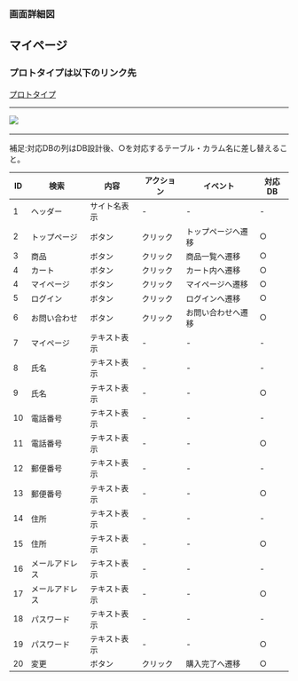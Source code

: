 ### 画面詳細図
## マイページ
### プロトタイプは以下のリンク先
[プロトタイプ](https://www.figma.com/file/xd5QU5AZieLSmIfT1NGZW3/original?node-id=30%3A1294)
*****
<img src="../img/マイページ.png" width="500">

*****

補足:対応DBの列はDB設計後、○を対応するテーブル・カラム名に差し替えること。

| ID | 検索 | 内容 | アクション | イベント | 対応DB |
|----|-----|-----|---------|--------|-------|
|1|ヘッダー|サイト名表示|-|-|-|
|2|トップページ|ボタン|クリック|トップページへ遷移|○|
|3|商品|ボタン|クリック|商品一覧へ遷移|○|
|4|カート|ボタン|クリック|カート内へ遷移|○|
|4|マイページ|ボタン|クリック|マイページへ遷移|○|
|5|ログイン|ボタン|クリック|ログインへ遷移|○|
|6|お問い合わせ|ボタン|クリック|お問い合わせへ遷移|○|
|7|マイページ|テキスト表示|-|-|-|
|8|氏名|テキスト表示|-|-|-|
|9|氏名|テキスト表示|-|-|○|
|10|電話番号|テキスト表示|-|-|-|
|11|電話番号|テキスト表示|-|-|○|
|12|郵便番号|テキスト表示|-|-|-|
|13|郵便番号|テキスト表示|-|-|○|
|14|住所|テキスト表示|-|-|-|
|15|住所|テキスト表示|-|-|○|
|16|メールアドレス|テキスト表示|-|-|-|
|17|メールアドレス|テキスト表示|-|-|○|
|18|パスワード|テキスト表示|-|-|-|
|19|パスワード|テキスト表示|-|-|○|
|20|変更|ボタン|クリック|購入完了へ遷移|○|


